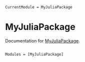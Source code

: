 ```@meta
CurrentModule = MyJuliaPackage
```

# MyJuliaPackage

Documentation for [MyJuliaPackage](https://github.com/smonel/MyJuliaPackage.jl).

```@index
```

```@autodocs
Modules = [MyJuliaPackage]
```
